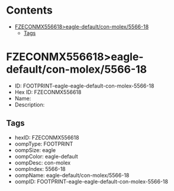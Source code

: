 



Contents
========

* [FZECONMX556618>eagle-default/con-molex/5566-18](#fzeconmx556618eagle-defaultcon-molex5566-18)
	* [Tags](#tags)

# FZECONMX556618>eagle-default/con-molex/5566-18

- ID: FOOTPRINT-eagle-eagle-default-con-molex-5566-18
- Hex ID: FZECONMX556618
- Name: 
- Description: 

## Tags

- hexID: FZECONMX556618
- oompType: FOOTPRINT
- oompSize: eagle
- oompColor: eagle-default
- oompDesc: con-molex
- oompIndex: 5566-18
- oompName: eagle-default/con-molex/5566-18
- oompID: FOOTPRINT-eagle-eagle-default-con-molex-5566-18
